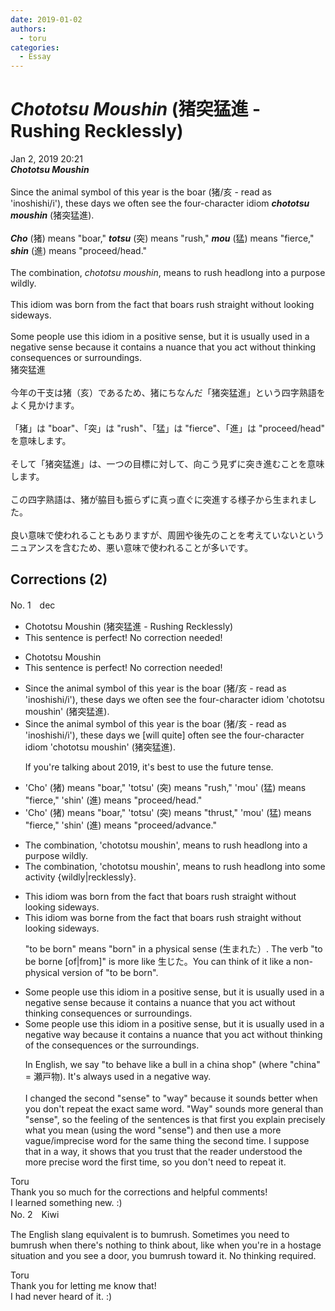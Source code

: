 ```yaml
---
date: 2019-01-02
authors:
  - toru
categories:
  - Essay
---
```


<h1 id="subject_show"><strong><em>Chototsu Moushin</strong></em> (猪突猛進 - Rushing Recklessly)</h1>
<div class="date">Jan 2, 2019 20:21</div>
<div id="post"><div id="body_show_ori">
<strong><em>Chototsu Moushin</strong></em><br/><br/>Since the animal symbol of this year is the boar (猪/亥 - read as 'inoshishi/i'), these days we often see the four-character idiom <strong><em>chototsu moushin</em></strong> (猪突猛進).<br/><br/><strong><em>Cho</em></strong> (猪) means "boar," <strong><em>totsu</em></strong> (突) means "rush," <strong><em>mou</em></strong> (猛) means "fierce," <strong><em>shin</em></strong> (進) means "proceed/head."<br/><br/>The combination, <em>chototsu moushin</em>, means to rush headlong into a purpose wildly.<br/><br/>This idiom was born from the fact that boars rush straight without looking sideways.<br/><br/>Some people use this idiom in a positive sense, but it is usually used in a negative sense because it contains a nuance that you act without thinking consequences or surroundings. 
</div></div>

<!-- more -->

<div id="post_ja"><div id="body_show_mo">
猪突猛進<br/><br/>今年の干支は猪（亥）であるため、猪にちなんだ「猪突猛進」という四字熟語をよく見かけます。<br/><br/>「猪」は "boar"、「突」は "rush"、「猛」は "fierce"、「進」は "proceed/head" を意味します。<br/><br/>そして「猪突猛進」は、一つの目標に対して、向こう見ずに突き進むことを意味します。<br/><br/>この四字熟語は、猪が脇目も振らずに真っ直ぐに突進する様子から生まれました。<br/><br/>良い意味で使われることもありますが、周囲や後先のことを考えていないというニュアンスを含むため、悪い意味で使われることが多いです。
</div></div>

## Corrections (2)
<div id="block"><div class="first_name"> No. 1　<span class="just_name">dec</span></div><div id="block2">
<ul class="correction_field">
<li class="incorrect">Chototsu Moushin (猪突猛進 - Rushing Recklessly)</li>
<li class="corrected perfect">This sentence is perfect! No correction needed!</li>
</ul>
<ul class="correction_field">
<li class="incorrect">Chototsu Moushin</li>
<li class="corrected perfect">This sentence is perfect! No correction needed!</li>
</ul>
<ul class="correction_field">
<li class="incorrect">Since the animal symbol of this year is the boar (猪/亥 - read as 'inoshishi/i'), these days we often see the four-character idiom 'chototsu moushin' (猪突猛進).</li>
<li class="corrected correct">
Since the animal symbol of this year is the boar (猪/亥 - read as 'inoshishi/i'), these days we <span class="f_blue">[will quite]</span> often see the four-character idiom 'chototsu moushin' (猪突猛進).
<p class="correction_comment">If you're talking about 2019, it's best to use the future tense.</p>
</li>
</ul>
<ul class="correction_field">
<li class="incorrect">'Cho' (猪) means "boar," 'totsu' (突) means "rush," 'mou' (猛) means "fierce," 'shin' (進) means "proceed/head."</li>
<li class="corrected correct">
'Cho' (猪) means "boar," 'totsu' (突) means "<span class="f_blue">thrust</span>," 'mou' (猛) means "fierce," 'shin' (進) means "proceed/<span class="f_blue">advance</span>."
</li>
</ul>
<ul class="correction_field">
<li class="incorrect">The combination, 'chototsu moushin', means to rush headlong into a purpose wildly.</li>
<li class="corrected correct">
The combination, 'chototsu moushin', means to rush headlong into <span class="f_blue">some activity {wildly|recklessly}</span>.
</li>
</ul>
<ul class="correction_field">
<li class="incorrect">This idiom was born from the fact that boars rush straight without looking sideways.</li>
<li class="corrected correct">
This idiom was <span class="f_blue">borne</span> from the fact that boars rush straight without looking sideways.
<p class="correction_comment">"to be born" means "born" in a physical sense (生まれた）. The verb "to be borne [of|from]" is more like 生じた。You can think of it like a non-physical version of "to be born".</p>
</li>
</ul>
<ul class="correction_field">
<li class="incorrect">Some people use this idiom in a positive sense, but it is usually used in a negative sense because it contains a nuance that you act without thinking consequences or surroundings.</li>
<li class="corrected correct">
Some people use this idiom in a positive sense, but it is usually used in a negative <span class="f_blue">way</span> because it contains a nuance that you act without thinking of <span class="f_blue">the</span> consequences or <span class="f_blue">the</span> surroundings.
<p class="correction_comment">In English, we say "to behave like a bull in a china shop" (where "china" = 瀬戸物). It's always used in a negative way.<br/><br/>I changed the second "sense" to "way" because it sounds better when you don't repeat the exact same word. "Way" sounds more general than "sense", so the feeling of the sentences is that first you explain precisely what you mean (using the word "sense") and then use a more vague/imprecise word for the same thing the second time. I suppose that in a way, it shows that you trust that the reader understood the more precise word the first time, so you don't need to repeat it.</p>
</li>
</ul>
</div><div class="name"><span class="just_name">Toru</span><br>
Thank you so much for the corrections and helpful comments!<br/>I learned something new. :)
</div>
</div>
<div id="block"><div class="first_name"> No. 2　<span class="just_name">Kiwi</span></div><div id="block2">
<p class="comment_small">
 The English slang equivalent is to bumrush. Sometimes you need to bumrush when there's nothing to think about, like when you're in a hostage situation and you see a door, you bumrush toward it. No thinking required.
</p>

</div><div class="name"><span class="just_name">Toru</span><br>
Thank you for letting me know that!<br/>I had never heard of it. :)
</div>
</div>
